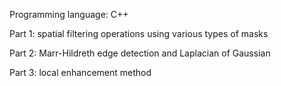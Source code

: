 Programming language: C++

Part 1: spatial filtering operations using various types of masks

Part 2: Marr-Hildreth edge detection and Laplacian of Gaussian

Part 3: local enhancement method
